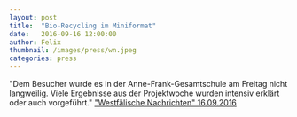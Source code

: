 ```yaml
---
layout: post
title:  "Bio-Recycling im Miniformat"
date:   2016-09-16 12:00:00
author: Felix
thumbnail: /images/press/wn.jpeg
categories: press
---
```

"Dem Besucher wurde es in der Anne-Frank-Gesamtschule am Freitag nicht langweilig. Viele Ergebnisse aus der Projektwoche wurden intensiv erklärt oder auch vorgeführt."
<a href="http://www.wn.de/Muensterland/Kreis-Coesfeld/Havixbeck/2534407-AFG-praesentiert-Projekt-Ergebnisse-Bio-Recycling-im-Miniformat">"Westfälische Nachrichten" 16.09.2016</a>
